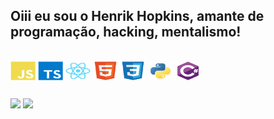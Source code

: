 ## Oiii eu sou o Henrik Hopkins, amante de programação, hacking, mentalismo!
<div style="display: inline_block"><br>
  <img align="center" alt="magicko-Js" height="30" width="40" src="https://raw.githubusercontent.com/devicons/devicon/master/icons/javascript/javascript-plain.svg">
  <img align="center" alt="magicko-Ts" height="30" width="40" src="https://raw.githubusercontent.com/devicons/devicon/master/icons/typescript/typescript-plain.svg">
  <img align="center" alt="magicko-React" height="30" width="40" src="https://raw.githubusercontent.com/devicons/devicon/master/icons/react/react-original.svg">
  <img align="center" alt="magicko-HTML" height="30" width="40" src="https://raw.githubusercontent.com/devicons/devicon/master/icons/html5/html5-original.svg">
  <img align="center" alt="magicko-CSS" height="30" width="40" src="https://raw.githubusercontent.com/devicons/devicon/master/icons/css3/css3-original.svg">
  <img align="center" alt="magicko-Python" height="30" width="40" src="https://raw.githubusercontent.com/devicons/devicon/master/icons/python/python-original.svg">
  <img align="center" alt="magicko-Csharp" height="30" width="40" src="https://raw.githubusercontent.com/devicons/devicon/master/icons/csharp/csharp-original.svg">
</div>
  
  ##
 
<div> 
  <a href="https://www.youtube.com/@omagicko" target="_blank"><img src="https://img.shields.io/badge/YouTube-FF0000?style=for-the-badge&logo=youtube&logoColor=white" target="_blank"></a>
  <a href="https://www.instagram.com/otiohenrik/" target="_blank"><img src="https://img.shields.io/badge/-Instagram-%23E4405F?style=for-the-badge&logo=instagram&logoColor=white" target="_blank"></a>
  
</div>

